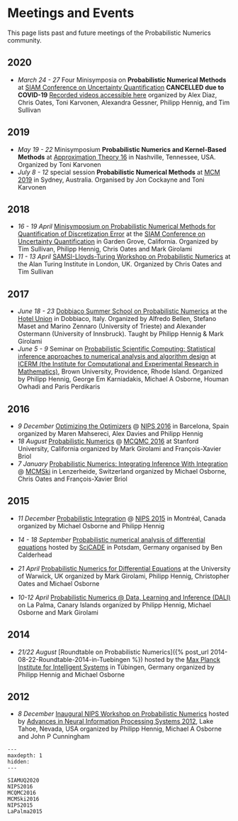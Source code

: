 # Meetings and Events

This page lists past and future meetings of the Probabilistic Numerics
community.

## 2020
* *March 24 - 27*
  Four Minisymposia on **Probabilistic Numerical Methods** at [SIAM Conference on Uncertainty Quantification](https://siam-uq20.ma.tum.de/)
  **CANCELLED due to COVID-19**
  [Recorded videos accessible here](SIAMUQ2020)
  organized by Alex Diaz, Chris Oates, Toni Karvonen, Alexandra Gessner, Philipp Hennig, and Tim Sullivan

## 2019
* *May 19 - 22*
  Minisymposium **Probabilistic Numerics and Kernel-Based Methods** at [Approximation Theory 16](https://my.vanderbilt.edu/at16/) in Nashville, Tennessee, USA. Organized by Toni Karvonen
* *July 8 - 12*
  special session **Probabilistic Numerical Methods** at [MCM 2019](http://www.mcm2019.unsw.edu.au/) in Sydney, Australia. Organised by Jon Cockayne and Toni Karvonen

## 2018
* *16 - 19 April*
  [Minisymposium on Probabilistic Numerical Methods for Quantification of Discretization Error](http://meetings.siam.org/sess/dsp_programsess.cfm?SESSIONCODE=63606) at the [SIAM Conference on Uncertainty Quantification](https://www.siam.org/meetings/uq18/) in Garden Grove, California.
  Organized by Tim Sullivan, Philipp Hennig, Chris Oates and Mark Girolami
* *11 - 13 April*
  [SAMSI-Lloyds-Turing Workshop on Probabilistic Numerics](https://prob-num.github.io) at the Alan Turing Institute in London, UK.
  Organized by Chris Oates and Tim Sullivan

## 2017
* *June 18 - 23*
  [Dobbiaco Summer School on Probabilistic Numerics](http://www.dmi.units.it/dobbiaco/)
  at the [Hotel Union](http://hotelunion.it) in Dobbiaco, Italy.
  Organized by Alfredo Bellen, Stefano Maset and Marino Zennaro (University of Trieste) and Alexander Ostermann (University of Innsbruck).
  Taught by Philipp Hennig & Mark Girolami
* *June 5 - 9*
  Seminar on [Probabilistic Scientific Computing: Statistical inference approaches to numerical analysis and algorithm design](https://icerm.brown.edu/topical_workshops/tw17-4-psc/)
  at [ICERM (the Institute for Computational and Experimental Research in Mathematics)](https://icerm.brown.edu/home/), Brown University, Providence, Rhode Island.
  Organized by Philipp Hennig, George Em Karniadakis, Michael A Osborne, Houman Owhadi and Paris Perdikaris

## 2016
* *9 December*
  [Optimizing the Optimizers](NIPS2016) @ [NIPS 2016](https://nips.cc/Conferences/2016)
  in Barcelona, Spain
  organized by Maren Mahsereci, Alex Davies and Philipp Hennig
* *18 August*
  [Probabilistic Numerics](MCQMC2016) @
  [MCQMC 2016](http://mcqmc2016.stanford.edu)
  at Stanford University, California
  organized by Mark Girolami and François-Xavier Briol
* *7 January*
  [Probabilistic Numerics: Integrating Inference With Integration](MCMSki2016) @  [MCMSki](http://www.pages.drexel.edu/~mwl25/mcmskiV/index.html)
  in Lenzerheide, Switzerland
  organized by Michael Osborne, Chris Oates and François-Xavier Briol


## 2015
* *11 December*
  [Probabilistic Integration](NIPS2015) @ [NIPS 2015](https://nips.cc/Conferences/2015)
  in Montréal, Canada
  organized by Michael Osborne and Philipp Hennig

* *14 - 18 September*
[Probabilistic numerical analysis of differential equations](http://scicade2015.math.uni-potsdam.de/scicade2015/minisymposiadetails.html#MS22)
hosted by [SciCADE](http://scicade2015.math.uni-potsdam.de/scicade2015/index.html) in Potsdam, Germany
organised by Ben Calderhead

* *21 April*
  [Probabilistic Numerics for Differential Equations](http://www2.warwick.ac.uk/fac/sci/statistics/crism/workshops/probnumerics)
  at the University of Warwick, UK
  organized by Mark Girolami, Philipp Hennig, Christopher Oates and Michael Osborne

* *10-12 April*
  [Probabilistic Numerics @ Data, Learning and Inference (DALI)](LaPalma2015)
  on La Palma, Canary Islands
  organized by Philipp Hennig, Michael Osborne and Mark Girolami

## 2014

* *21/22 August*
  [Roundtable on Probabilistic Numerics]({% post_url 2014-08-22-Roundtable-2014-in-Tuebingen %})
  hosted by the
  [Max Planck Institute for Intelligent Systems](http://is.tuebingen.mpg.de) in
  Tübingen, Germany
  organized by Philipp Hennig and Michael Osborne

## 2012

* *8 December*
  [Inaugural NIPS Workshop on Probabilistic Numerics](http://www.probabilistic-numerics.org/index_workshop.html)
  hosted by
  [Advances in Neural Information Processing Systems 2012](http://nips.cc/Conferences/2012/),
  Lake Tahoe, Nevada, USA
  organized by Philipp Hennig, Michael A Osborne and John P Cunningham


```{toctree}
---
maxdepth: 1
hidden:
---

SIAMUQ2020
NIPS2016
MCQMC2016
MCMSki2016
NIPS2015
LaPalma2015
```
